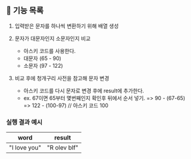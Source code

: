 ## 🚀 기능 목록

1. 입력받은 문자를 하나씩 변환하기 위해 배열 생성

2. 문자가 대문자인지 소문자인지 비교 
    - 아스키 코드를 사용한다.
    - 대문자 (65 - 90)
    - 소문자 (97 - 122)

3. 비교 후에 청개구리 사전을 참고해 문자 변경
    - 아스키 코드를 다시 문자로 변경 후에 result에 추가한다.
    - ex. 67이면 65부터 몇번째인지 확인후 뒤에서 순서 넣기.
      => 90 - (67-65)
      => 122 - (100-97) // 아스키 코드 100

### 실행 결과 예시

| word | result |
| --- | --- |
| "I love you" | "R olev blf" |
